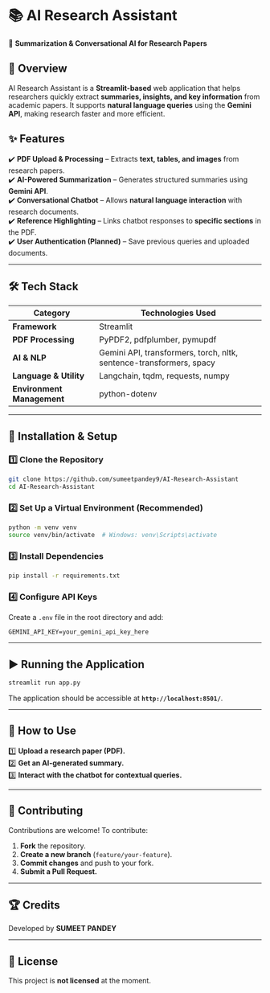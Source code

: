 # 📚 AI Research Assistant  
🚀 **Summarization & Conversational AI for Research Papers**  

## 🌟 Overview  
AI Research Assistant is a **Streamlit-based** web application that helps researchers quickly extract **summaries, insights, and key information** from academic papers. It supports **natural language queries** using the **Gemini API**, making research faster and more efficient.  

## ✨ Features  
✔️ **PDF Upload & Processing** – Extracts **text, tables, and images** from research papers.  
✔️ **AI-Powered Summarization** – Generates structured summaries using **Gemini API**.  
✔️ **Conversational Chatbot** – Allows **natural language interaction** with research documents.  
✔️ **Reference Highlighting** – Links chatbot responses to **specific sections** in the PDF.  
✔️ **User Authentication (Planned)** – Save previous queries and uploaded documents.  

---

## 🛠️ Tech Stack  

| Category | Technologies Used |
|----------|------------------|
| **Framework** | Streamlit |
| **PDF Processing** | PyPDF2, pdfplumber, pymupdf |
| **AI & NLP** | Gemini API, transformers, torch, nltk, sentence-transformers, spacy |
| **Language & Utility** | Langchain, tqdm, requests, numpy |
| **Environment Management** | python-dotenv |

---

## 👥 Installation & Setup  

### 1️⃣ **Clone the Repository**  
```sh
git clone https://github.com/sumeetpandey9/AI-Research-Assistant
cd AI-Research-Assistant
```

### 2️⃣ **Set Up a Virtual Environment (Recommended)**  
```sh
python -m venv venv
source venv/bin/activate  # Windows: venv\Scripts\activate
```

### 3️⃣ **Install Dependencies**  
```sh
pip install -r requirements.txt
```

### 4️⃣ **Configure API Keys**  
Create a `.env` file in the root directory and add:  
```
GEMINI_API_KEY=your_gemini_api_key_here
```

---

## ▶️ Running the Application  
```sh
streamlit run app.py
```
The application should be accessible at **`http://localhost:8501/`**.

---

## 📌 How to Use  
1️⃣ **Upload a research paper (PDF).**  
2️⃣ **Get an AI-generated summary.**  
3️⃣ **Interact with the chatbot for contextual queries.**  

---

## 🤝 Contributing  
Contributions are welcome! To contribute:  
1. **Fork** the repository.  
2. **Create a new branch** (`feature/your-feature`).  
3. **Commit changes** and push to your fork.  
4. **Submit a Pull Request.**  

---

## 🏆 Credits  
Developed by **SUMEET PANDEY**  

---

## 🐜 License  
This project is **not licensed** at the moment.


